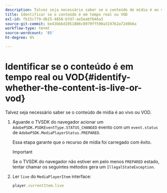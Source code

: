 ```yaml
---
description: Talvez seja necessário saber se o conteúdo de mídia é ao vivo ou VOD.
title: Identificar se o conteúdo é em tempo real ou VOD
exl-id: fb15c779-db25-4858-b7d7-ae5eabf646a3
source-git-commit: be43bbbd1051886c8979ff590a3197b2a7249b6a
workflow-type: tm+mt
source-wordcount: '85'
ht-degree: 0%

---
```


# Identificar se o conteúdo é em tempo real ou VOD{#identify-whether-the-content-is-live-or-vod}

Talvez seja necessário saber se o conteúdo de mídia é ao vivo ou VOD.

1. Aguarde o TVSDK do navegador acionar um `AdobePSDK.PSDKEventType.STATUS_CHANGED` evento com um `event.status` de `AdobePSDK.MediaPlayerStatus.PREPARED`.

   Essa etapa garante que o recurso de mídia foi carregado com êxito.

   >[!IMPORTANT]
   >
   >Se o TVSDK do navegador não estiver em pelo menos `PREPARED` estado, tentar chamar os seguintes métodos gera um `IllegalStateException`.

1. Ler `live` do `MediaPlayerItem` interface:

   ```js
   player.currentItem.live
   ```
